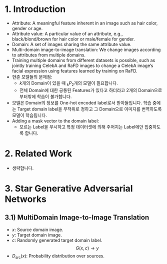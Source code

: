 # 1. Introduction
- Attribute: A meaningful feature inherent in an image such as hair color, gender or age.
- Attribute value: A particular value of an attribute, e.g., black/blond/brown for hair color or male/female for gender.
- Domain: A set of images sharing the same attribute value.
- Multi-domain image-to-image translation: We change images according to attributes from multiple domains.
- Training multiple domains from different datasets is possible, such as jointly training CelebA and RaFD images to change a CelebA image’s facial expression using features learned by training on RaFD.
- 현존 모델들의 문제점:
    - $k$개의 Domain이 있을 때 ${}_{k}P_{2}$개의 모델이 필요합니다.
    - 전체 Domain에 대한 공통된 Features가 있다고 하더라고 2개의 Domain으로부터밖에 학습이 불가합니다.
- 모델은 Domain의 정보를 One-hot encoded label로서 받아들입니다. 학습 중에는 Target domain label을 무작위로 정하고 그 Domain으로 이미지를 번역하도록 모델이 학습됩니다.
- Adding a mask vector to the domain label:
    - 모르는 Label을 무시하고 특정 데이터셋에 의해 주어지는 Label에만 집중하도록 합니다.

# 2. Related Work
- 생략합니다.

# 3. Star Generative Adversarial Networks
## 3.1) MultiDomain Image-to-Image Translation
- $x$: Source domain image.
- $y$: Target domain image.
- $c$: Randomly generated target domain label.
$$G(x, c) \rightarrow y$$
- $D_{\text{src}}(x)$: Probability distribution over sources.